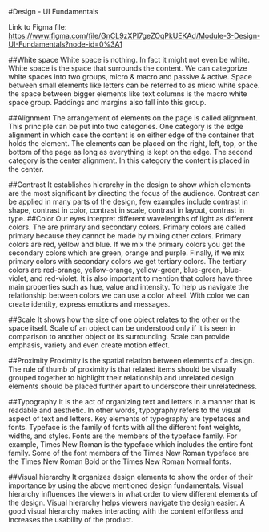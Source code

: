 #Design - UI Fundamentals

Link to Figma file: https://www.figma.com/file/GnCL9zXPl7geZOqPkUEKAd/Module-3-Design-UI-Fundamentals?node-id=0%3A1

##White space
White space is nothing. In fact it might not even be white. White space is the space that surrounds the content. We can categorize white spaces into two groups, micro & macro and passive & active. Space between small elements like letters can be referred to as micro white space. the space between bigger elements like text columns is the macro white space group. Paddings and margins also fall into this group.

##Alignment
The arrangement of elements on the page is called alignment. This principle can be put into two categories. One category is the edge alignment in which case the content is on either edge of the container that holds the element. The elements can be placed on the right, left, top, or the bottom of the page as long as everything is kept on the edge. The second category is the center alignment. In this category the content is placed in the center.

##Contrast
It establishes hierarchy in the design to show which elements are the most significant by directing the focus of the audience. Contrast can be applied in many parts of the design, few examples include contrast in shape, contrast in color, contrast in scale, contrast in layout, contrast in type.
##Color
Our eyes interpret different wavelengths of light as different colors. The are primary and secondary colors. Primary colors are called primary because they cannot be made by mixing other colors. Primary colors are red, yellow and blue. If we mix the primary colors you get the secondary colors which are green, orange and purple. Finally, if we mix primary colors with secondary colors we get tertiary colors. The tertiary colors are red-orange, yellow-orange, yellow-green, blue-green, blue-violet, and red-violet. It is also important to mention that colors have three main properties such as hue, value and intensity. To help us navigate the relationship between colors we can use a color wheel. With color we can create identity, express emotions and messages.

##Scale
It shows how the size of one object relates to the other or the space itself. Scale of an object can be understood only if it is seen in comparison to another object or its surrounding. Scale can provide emphasis, variety and even create motion effect.

##Proximity
Proximity is the spatial relation between elements of a design. The rule of thumb of proximity is that related items should be visually grouped together to highlight their relationship and unrelated design elements should be placed further apart to underscore their unrelatedness.

##Typography
It is the act of organizing text and letters in a manner that is readable and aesthetic. In other words, typography refers to the visual aspect of text and letters. Key elements of typography are typefaces and fonts. Typeface is the family of fonts with all the different font weights, widths, and styles. Fonts are the members of the typeface family. For example, Times New Roman is the typeface which includes the entire font family. Some of the font members of the Times New Roman typeface are the Times New Roman Bold or the Times New Roman Normal fonts.

##Visual hierarchy
It organizes design elements to show the order of their importance by using the above mentioned design fundamentals. Visual hierarchy influences the viewers in what order to view different elements of the design. Visual hierarchy helps viewers navigate the design easier. A good visual hierarchy makes interacting with the content effortless and increases the usability of the product.
